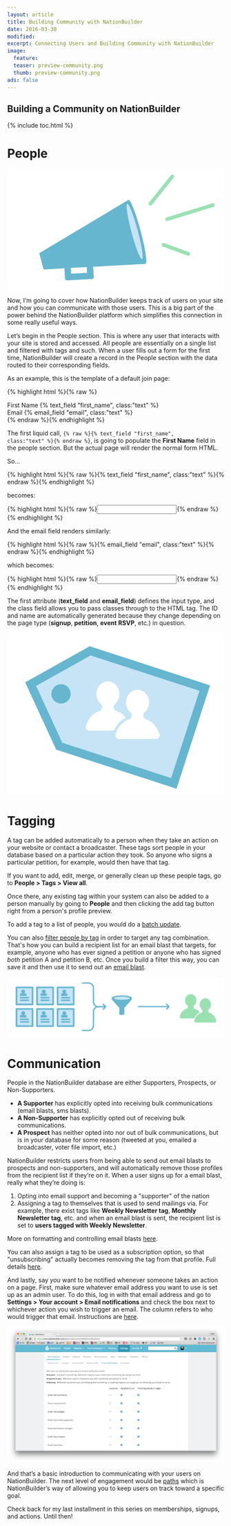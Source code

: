 ```yaml
---
layout: article
title: Building Community with NationBuilder
date: 2016-03-30
modified:
excerpt: Connecting Users and Building Community with NationBuilder
image: 
  feature:
  teaser: preview-community.png
  thumb: preview-community.png
ads: false
---
```


## Building a Community on NationBuilder

{% include toc.html %}

# People

![bullhorn](../images/bullhorn.png)

Now, I’m going to cover how NationBuilder keeps track of users on your site and how you can communicate with those users. This is a big part of the power behind the NationBuilder platform which simplifies this connection in some really useful ways.

Let’s begin in the People section. This is where any user that interacts with your site is stored and accessed. All people are essentially on a single list and filtered with tags and such. When a user fills out a form for the first time, NationBuilder will create a record in the People section with the data routed to their corresponding fields.

As an example, this is the template of a default join page:

{% highlight html %}{% raw %}
<div class="span6">
  <label for="signup_first_name">First Name</label>
  {% text_field "first_name", class:"text" %}
</div>
<div class="span6">
  <label for="signup_email">Email</label>
  {% email_field "email", class:"text" %}
</div>
{% endraw %}{% endhighlight %}

The first liquid call, <code>{% raw %}{% text_field "first_name", class:"text" %}{% endraw %}</code>, is going to populate the **First Name** field in the people section. But the actual page will render the normal form HTML.

So...

{% highlight html %}{% raw %}{% text_field "first_name", class:"text" %}{% endraw %}{% endhighlight %}

becomes:

{% highlight html %}{% raw %}<input class="text" id="signup_first_name" name="signup[first_name]" type="text" />{% endraw %}{% endhighlight %}

And the email field renders similarly:

{% highlight html %}{% raw %}{% email_field "email", class:"text" %}{% endraw %}{% endhighlight %}

which becomes:

{% highlight html %}{% raw %}<input class="text" id="signup_email" name="signup[email]" type="email" />{% endraw %}{% endhighlight %}

The first attribute (**text_field** and **email_field**) defines the input type, and the class field allows you to pass classes through to the HTML tag. The ID and name are automatically generated because they change depending on the page type (**signup**, **petition**, **event RSVP**, etc.) in question.

![People Tag](../images/tag.png)

# Tagging

A tag can be added automatically to a person when they take an action on your website or contact a broadcaster. These tags sort people in your database based on a particular action they took. So anyone who signs a particular petition, for example, would then have that tag.

If you want to add, edit, merge, or generally clean up these people tags, go to **People > Tags > View all**.

Once there, any existing tag within your system can also be added to a person manually by going to **People** and then clicking the add tag button right from a person's profile preview.

To add a tag to a list of people, you would do a [batch update](http://nationbuilder.com/how_to_batch).

You can also [filter people by tag](http://nationbuilder.com/how_to_filter) in order to target any tag combination. That's how you can build a recipient list for an email blast that targets, for example, anyone who has ever signed a petition or anyone who has signed _both_ petition A and petition B, etc. Once you build a filter this way, you can save it and then use it to send out an [email blast](http://nationbuilder.com/how_to_create_an_email_blast).

![people](../images/people.png)

# Communication

People in the NationBuilder database are either Supporters, Prospects, or Non-Supporters.

*   **A Supporter** has explicitly opted into receiving bulk communications (email blasts, sms blasts).
*   **A Non-Supporter** has explicitly opted out of receiving bulk communications.
*   **A Prospect** has neither opted into nor out of bulk communications, but is in your database for some reason (tweeted at you, emailed a broadcaster, voter file import, etc.)

NationBuilder restricts users from being able to send out email blasts to prospects and non-supporters, and will automatically remove those profiles from the recipient list if they’re on it. When a user signs up for a email blast, really what they’re doing is:

1.  Opting into email support and becoming a "supporter" of the nation
2.  Assigning a tag to themselves that is used to send mailings via. For example, there exist tags like **Weekly Newsletter tag**, **Monthly Newsletter tag**, etc. and when an email blast is sent, the recipient list is set to **users tagged with Weekly Newsletter**.

More on formatting and controlling email blasts [here](http://nationbuilder.com/how_to_create_an_email_blast).

You can also assign a tag to be used as a subscription option, so that "unsubscribing" actually becomes removing the tag from that profile. Full details [here](http://nationbuilder.com/how_to_use_the_unsubscribe_page).

And lastly, say _you_ want to be notified whenever someone takes an action on a page. First, make sure whatever email address you want to use is set up as an admin user. To do this, log in with that email address and go to **Settings > Your account > Email notifications** and check the box next to whichever action you wish to trigger an email. The column refers to who would trigger that email. Instructions are [here](http://nationbuilder.com/notification_emails#adjust).

![email notifications](../images/email-notifications.png)

And that’s a basic introduction to communicating with your users on NationBuilder. The next level of engagement would be [paths](http://nationbuilder.com/create_paths) which is NationBuilder’s way of allowing you to keep users on track toward a specific goal.

Check back for my last installment in this series on memberships, signups, and actions. Until then!
